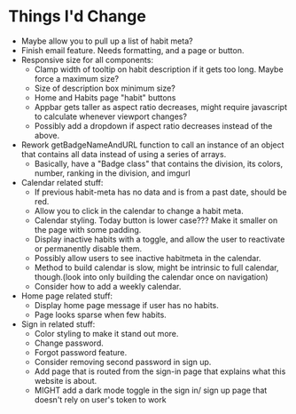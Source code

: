 # Things I'd Change
- Maybe allow you to pull up a list of habit meta?
- Finish email feature. Needs formatting, and a page or button.
- Responsive size for all components:
    - Clamp width of tooltip on habit description if it gets too long. Maybe force a maximum size?
    - Size of description box minimum size?
    - Home and Habits page "habit" buttons
    - Appbar gets taller as aspect ratio decreases, might require javascript to calculate whenever viewport changes?
    - Possibly add a dropdown if aspect ratio decreases instead of the above.
- Rework getBadgeNameAndURL function to call an instance of an object that contains all data instead of using a series of arrays.
    - Basically, have a "Badge class" that contains the division, its colors, number, ranking in the division, and imgurl
- Calendar related stuff:
    - If previous habit-meta has no data and is from a past date, should be red.
    - Allow you to click in the calendar to change a habit meta.
    - Calendar styling. Today button is lower case??? Make it smaller on the page with some padding.
    - Display inactive habits with a toggle, and allow the user to reactivate or permanently disable them.
    - Possibly allow users to see inactive habitmeta in the calendar.
    - Method to build calendar is slow, might be intrinsic to full calendar, though.(look into only building the calendar once on navigation)
    - Consider how to add a weekly calendar.
- Home page related stuff:
    - Display home page message if user has no habits.
    - Page looks sparse when few habits.
- Sign in related stuff:
    - Color styling to make it stand out more.
    - Change password.
    - Forgot password feature.
    - Consider removing second password in sign up.
    - Add page that is routed from the sign-in page that explains what this website is about.
    - MIGHT add a dark mode toggle in the sign in/ sign up page that doesn't rely on user's token to work